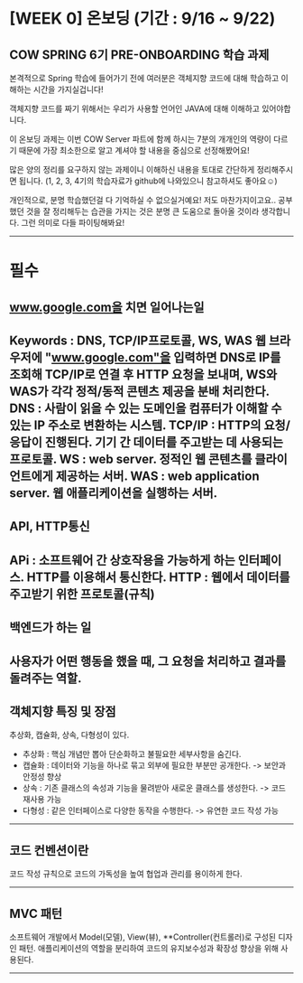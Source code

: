 # [WEEK 0] 온보딩 (기간 : 9/16 ~ 9/22)

## COW SPRING 6기 PRE-ONBOARDING 학습 과제

본격적으로 Spring 학습에 들어가기 전에 여러분은 객체지향 코드에 대해 학습하고 이해하는 시간을 가지실겁니다!

객체지향 코드를 짜기 위해서는 우리가 사용할 언어인 JAVA에 대해 이해하고 있어야합니다.

이 온보딩 과제는 이번 COW Server 파트에 함께 하시는 7분의 개개인의 역량이 다르기 때문에 가장 최소한으로 알고 계셔야 할 내용을 중심으로 선정해봤어요!

많은 양의 정리를 요구하지 않는 과제이니 이해하신 내용을 토대로 간단하게 정리해주시면 됩니다. (1, 2, 3, 4기의 학습자료가 github에 나와있으니 참고하셔도 좋아요☺️)

개인적으로, 분명 학습했던걸 다 기억하실 수 없으실거예요! 저도 마찬가지이고요.. 공부했던 것을 잘 정리해두는 습관을 가지는 것은 분명 큰 도움으로 돌아올 것이라 생각합니다. 그런 의미로 다들 파이팅해봐요!

---

# 필수
## www.google.com을 치면 일어나는일
Keywords : DNS, TCP/IP프로토콜, WS, WAS
웹 브라우저에 "www.google.com"을 입력하면 DNS로 IP를 조회해 TCP/IP로 연결 후 HTTP 요청을 보내며, WS와 WAS가 각각 정적/동적 콘텐츠 제공을 분배 처리한다.
DNS : 사람이 읽을 수 있는 도메인을 컴퓨터가 이해할 수 있는 IP 주소로 변환하는 시스템.
TCP/IP : HTTP의 요청/응답이 진행된다. 기기 간 데이터를 주고받는 데 사용되는 프로토콜.
WS : web server. 정적인 웹 콘텐츠를 클라이언트에게 제공하는 서버.
WAS : web application server. 웹 애플리케이션을 실행하는 서버.
---

## API, HTTP통신
APi : 소프트웨어 간 상호작용을 가능하게 하는 인터페이스. HTTP를 이용해서 통신한다.
HTTP : 웹에서 데이터를 주고받기 위한 프로토콜(규칙)
---

## 백엔드가 하는 일
사용자가 어떤 행동을 했을 때, 그 요청을 처리하고 결과를 돌려주는 역할.
---

## 객체지향 특징 및 장점
추상화, 캡슐화, 상속, 다형성이 있다.
- 추상화 : 핵심 개념만 뽑아 단순화하고 불필요한 세부사항을 숨긴다.
- 캡슐화 : 데이터와 기능을 하나로 묶고 외부에 필요한 부분만 공개한다. -> 보안과 안정성 향상
- 상속 : 기존 클래스의 속성과 기능을 물려받아 새로운 클래스를 생성한다. -> 코드 재사용 가능
- 다형성 : 같은 인터페이스로 다양한 동작을 수행한다. -> 유연한 코드 작성 가능

---

## 코드 컨벤션이란
코드 작성 규칙으로 코드의 가독성을 높여 협업과 관리를 용이하게 한다.

---

## MVC 패턴
소프트웨어 개발에서 Model(모델), View(뷰), **Controller(컨트롤러)로 구성된 디자인 패턴.
애플리케이션의 역할을 분리하여 코드의 유지보수성과 확장성 향상을 위해 사용된다.

---